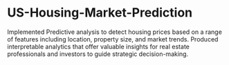 # US-Housing-Market-Prediction
  Implemented Predictive analysis to detect housing prices based on a range of features including  location, property size, and market trends. Produced interpretable analytics that offer valuable  insights for real estate professionals and investors to guide strategic decision-making.
